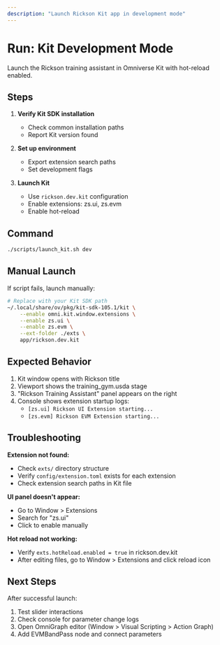 ```yaml
---
description: "Launch Rickson Kit app in development mode"
---
```


# Run: Kit Development Mode

Launch the Rickson training assistant in Omniverse Kit with hot-reload enabled.

## Steps

1. **Verify Kit SDK installation**
   - Check common installation paths
   - Report Kit version found

2. **Set up environment**
   - Export extension search paths
   - Set development flags

3. **Launch Kit**
   - Use `rickson.dev.kit` configuration
   - Enable extensions: zs.ui, zs.evm
   - Enable hot-reload

## Command

```bash
./scripts/launch_kit.sh dev
```

## Manual Launch

If script fails, launch manually:

```bash
# Replace with your Kit SDK path
~/.local/share/ov/pkg/kit-sdk-105.1/kit \
    --enable omni.kit.window.extensions \
    --enable zs.ui \
    --enable zs.evm \
    --ext-folder ./exts \
    app/rickson.dev.kit
```

## Expected Behavior

1. Kit window opens with Rickson title
2. Viewport shows the training_gym.usda stage
3. "Rickson Training Assistant" panel appears on the right
4. Console shows extension startup logs:
   - `[zs.ui] Rickson UI Extension starting...`
   - `[zs.evm] Rickson EVM Extension starting...`

## Troubleshooting

**Extension not found:**
- Check `exts/` directory structure
- Verify `config/extension.toml` exists for each extension
- Check extension search paths in Kit file

**UI panel doesn't appear:**
- Go to Window > Extensions
- Search for "zs.ui"
- Click to enable manually

**Hot reload not working:**
- Verify `exts.hotReload.enabled = true` in rickson.dev.kit
- After editing files, go to Window > Extensions and click reload icon

## Next Steps

After successful launch:
1. Test slider interactions
2. Check console for parameter change logs
3. Open OmniGraph editor (Window > Visual Scripting > Action Graph)
4. Add EVMBandPass node and connect parameters
